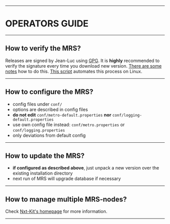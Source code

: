 ----
# OPERATORS GUIDE #

----
## How to verify the MRS? ##
  Releases are signed by Jean-Luc using [GPG](https://en.wikipedia.org/wiki/GNU_Privacy_Guard). It is **highly** recommended to verify the signature every time you download new version. [There are some notes](https://bitcointalk.org/index.php?topic=345619.msg4406124#msg4406124) how to do this. [This script](https://github.com/nxt-ext/nxt-kit/blob/master/distrib/safe-nxt-download.sh) automates this process on Linux.

----
## How to configure the MRS? ##

  - config files under `conf/`
  - options are described in config files
  - **do not edit** `conf/metro-default.properties` **nor** `conf/logging-default.properties`
  - use own config file instead: `conf/metro.properties` or `conf/logging.properties`
  - only deviations from default config

----
## How to update the MRS? ##

  - **if configured as described above**, just unpack a new version over the existing installation directory
  - next run of MRS will upgrade database if necessary
  
----

## How to manage multiple MRS-nodes? ##
  Check [Nxt-Kit's homepage](https://github.com/nxt-ext/nxt-kit) for more information.

----